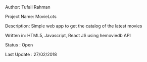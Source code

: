 <p><span>Author:</span> Tufail Rahman </p>
<p><span>Project Name:</span> MovieLots</p>
<p><span>Description:</span> Simple web app to get the catalog of the latest movies</p>
<p><span>Written in:</span> HTML5, Javascript, React JS using hemoviedb API</p>
<p><span>Status :</span> Open</p>
<p><span>Last Update :</span> 27/02/2018</p>
